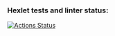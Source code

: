 ### Hexlet tests and linter status:
[![Actions Status](https://github.com/Daria-Savicheva/qa-engineer-project-85/actions/workflows/hexlet-check.yml/badge.svg)](https://github.com/Daria-Savicheva/qa-engineer-project-85/actions)